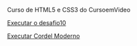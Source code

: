 Curso de HTML5 e CSS3 do CursoemVideo

<a href="https://rodrigoraizer.github.io/HTML-E-CSS/Desafios/desafio10/Refazendo/pagina01.html">Executar o desafio10</a>

<a href="https://rodrigoraizer.github.io/HTML-E-CSS/Desafios/desafio12/" target="_blank">Executar Cordel Moderno</a>